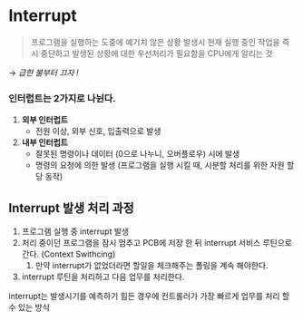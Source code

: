 # Interrupt

> 프로그램을 실행하는 도중에 예기치 않은 상황 발생시 현재 실행 중인 작업을 즉시 중단하고 발생된 상황에 대한 우선처리가 필요함을 CPU에게 알리는 것
> 

→ *급한 불부터 끄자 !*

### 인터럽트는 2가지로 나뉜다.

1. **외부 인터럽트**
    - 전원 이상, 외부 신호, 입출력으로 발생
2. **내부 인터럽트**
    - 잘못된 명령이나 데이터 (0으로 나누니, 오버플로우) 시에 발생
    - 명령의 요청에 의한 발생 (프로그램을 실행 시킬 때, 시분할 처리를 위한 자원 할당 동작)

## Interrupt 발생 처리 과정

1. 프로그램 실행 중 interrupt 발생
2. 처리 중이던 프로그램을 잠시 멈추고 PCB에 저장 한 뒤 interrupt 서비스 루틴으로 간다. (Context Swithcing)
    1. 만약 interrupt가 없었더라면 할일을 체크해주는 폴링을 계속 해야한다.
3. interrupt 루틴을 처리하고 다음 업무를 처리한다.

interrupt는 발생시기를 예측하기 힘든 경우에 컨트롤러가 가장 빠르게 업무를 처리 할 수 있는 방식